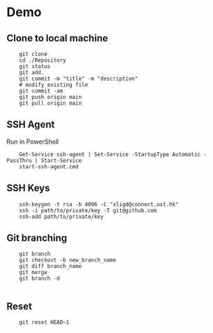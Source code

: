 # Demo

## Clone to local machine
```
    git clone 
    cd ./Repository
    git status 
    git add. 
    git commit -m "title" -m "description"
    # modify existing file
    git commit -am
    git push origin main
    git pull origin main
```
## SSH Agent 
Run in PowerShell
```
    Get-Service ssh-agent | Set-Service -StartupType Automatic -PassThru | Start-Service
    start-ssh-agent.cmd
```

## SSH Keys
```
    ssh-keygen -t rsa -b 4096 -C "xligd@connect.ust.hk"
    ssh -i path/to/private/key -T git@github.com
    ssh-add path/to/private/key
```

## Git branching
```
    git branch
    git checkout -b new_branch_name
    git diff branch_name
    git merge 
    git branch -d 
    
```

## Reset
```
    git reset HEAD~1
```